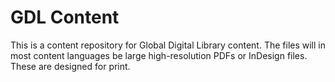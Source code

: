 # GDL Content
This is a content repository for Global Digital Library content. 
The files will in most content languages be large high-resolution PDFs or InDesign files. These are designed for print.
